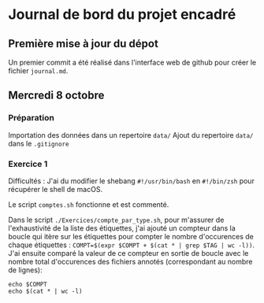 # Journal de bord du projet encadré

## Première mise à jour du dépot
Un premier commit a été réalisé dans l'interface web de github pour créer le fichier `journal.md`.

## Mercredi 8 octobre

### Préparation
Importation des données dans un repertoire `data/`
Ajout du repertoire `data/` dans le `.gitignore`

### Exercice 1
Difficultés : 
J'ai du modifier le shebang `#!/usr/bin/bash` en `#!/bin/zsh` pour récupérer le shell de macOS.

Le script `comptes.sh` fonctionne et est commenté.

Dans le script `./Exercices/compte_par_type.sh`, pour m'assurer de l'exhaustivité de la liste des étiquettes, j'ai ajouté un compteur dans la boucle qui itère sur les étiquettes pour compter le nombre d'occurences de chaque étiquettes : `COMPT=$(expr $COMPT + $(cat * | grep $TAG | wc -l))`.
J'ai ensuite comparé la valeur de ce compteur en sortie de boucle avec le nombre total d'occurences des fichiers annotés (correspondant au nombre de lignes):
```
echo $COMPT
echo $(cat * | wc -l)
```

